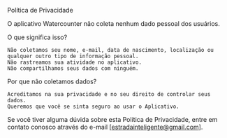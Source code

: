 Política de Privacidade

O aplicativo Watercounter não coleta nenhum dado pessoal dos usuários.

O que significa isso?

    Não coletamos seu nome, e-mail, data de nascimento, localização ou qualquer outro tipo de informação pessoal.
    Não rastreamos sua atividade no aplicativo.
    Não compartilhamos seus dados com ninguém.

Por que não coletamos dados?

    Acreditamos na sua privacidade e no seu direito de controlar seus dados.
    Queremos que você se sinta seguro ao usar o Aplicativo.

Se você tiver alguma dúvida sobre esta Política de Privacidade, entre em contato conosco através do e-mail [estradainteligente@gmail.com].
